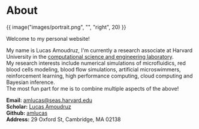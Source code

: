 # About

{{ image("images/portrait.png", "", "right", 20) }}

Welcome to my personal website!

My name is Lucas Amoudruz, I'm currently a research associate at Harvard University in the [computational science and engineering laboratory](https://cse-lab.seas.harvard.edu/).  
My research interests include numerical simulations of microfluidics, red blood cells modeling, blood flow simulations, artificial microswimmers, reinforcement learning, high performance computing, cloud computing and Bayesian inference.  
The most fun part for me is to combine multiple aspects of the above!  

**Email:** [amlucas@seas.harvard.edu](mailto:amlucas@seas.harvard.edu)  
**Scholar:** [Lucas Amoudruz](https://scholar.google.ch/citations?user=eGRWGKYAAAAJ&hl=en&oi=ao)  
**Github:** [amlucas](https://github.com/amlucas)  
**Address:** 29 Oxford St, Cambridge, MA 02138  
